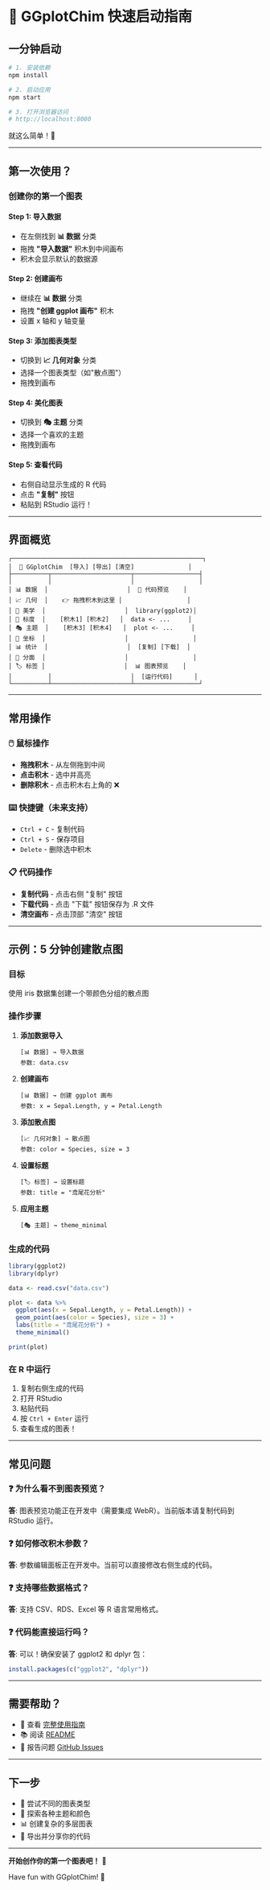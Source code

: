 # 🚀 GGplotChim 快速启动指南

## 一分钟启动

```bash
# 1. 安装依赖
npm install

# 2. 启动应用
npm start

# 3. 打开浏览器访问
# http://localhost:8080
```

就这么简单！🎉

---

## 第一次使用？

### 创建你的第一个图表

#### Step 1: 导入数据
- 在左侧找到 **📊 数据** 分类
- 拖拽 **"导入数据"** 积木到中间画布
- 积木会显示默认的数据源

#### Step 2: 创建画布
- 继续在 **📊 数据** 分类
- 拖拽 **"创建 ggplot 画布"** 积木
- 设置 x 轴和 y 轴变量

#### Step 3: 添加图表类型
- 切换到 **📈 几何对象** 分类
- 选择一个图表类型（如"散点图"）
- 拖拽到画布

#### Step 4: 美化图表
- 切换到 **🎭 主题** 分类
- 选择一个喜欢的主题
- 拖拽到画布

#### Step 5: 查看代码
- 右侧自动显示生成的 R 代码
- 点击 **"复制"** 按钮
- 粘贴到 RStudio 运行！

---

## 界面概览

```
┌─────────────────────────────────────────────────────┐
│  🎨 GGplotChim  [导入] [导出] [清空]               │
├──────────┬──────────────────────┬──────────────────┤
│          │                      │                  │
│ 📊 数据  │                      │  📝 代码预览    │
│ 📈 几何  │    👉 拖拽积木到这里 │                  │
│ 🎨 美学  │                      │  library(ggplot2)│
│ 📏 标度  │    [积木1] [积木2]   │  data <- ...     │
│ 🎭 主题  │    [积木3] [积木4]   │  plot <- ...     │
│ 📐 坐标  │                      │                  │
│ 📊 统计  │                      │  [复制] [下载]  │
│ 🔲 分面  │                      │                  │
│ 🏷️ 标签 │                      │  📊 图表预览    │
│          │                      │  [运行代码]      │
└──────────┴──────────────────────┴──────────────────┘
```

---

## 常用操作

### 🖱️ 鼠标操作
- **拖拽积木** - 从左侧拖到中间
- **点击积木** - 选中并高亮
- **删除积木** - 点击积木右上角的 ❌

### ⌨️ 快捷键（未来支持）
- `Ctrl + C` - 复制代码
- `Ctrl + S` - 保存项目
- `Delete` - 删除选中积木

### 📋 代码操作
- **复制代码** - 点击右侧 "复制" 按钮
- **下载代码** - 点击 "下载" 按钮保存为 .R 文件
- **清空画布** - 点击顶部 "清空" 按钮

---

## 示例：5 分钟创建散点图

### 目标
使用 iris 数据集创建一个带颜色分组的散点图

### 操作步骤

1. **添加数据导入**
   ```
   [📊 数据] → 导入数据
   参数: data.csv
   ```

2. **创建画布**
   ```
   [📊 数据] → 创建 ggplot 画布
   参数: x = Sepal.Length, y = Petal.Length
   ```

3. **添加散点图**
   ```
   [📈 几何对象] → 散点图
   参数: color = Species, size = 3
   ```

4. **设置标题**
   ```
   [🏷️ 标签] → 设置标题
   参数: title = "鸢尾花分析"
   ```

5. **应用主题**
   ```
   [🎭 主题] → theme_minimal
   ```

### 生成的代码

```r
library(ggplot2)
library(dplyr)

data <- read.csv("data.csv")

plot <- data %>%
  ggplot(aes(x = Sepal.Length, y = Petal.Length)) +
  geom_point(aes(color = Species), size = 3) +
  labs(title = "鸢尾花分析") +
  theme_minimal()

print(plot)
```

### 在 R 中运行

1. 复制右侧生成的代码
2. 打开 RStudio
3. 粘贴代码
4. 按 `Ctrl + Enter` 运行
5. 查看生成的图表！

---

## 常见问题

### ❓ 为什么看不到图表预览？

**答**: 图表预览功能正在开发中（需要集成 WebR）。当前版本请复制代码到 RStudio 运行。

### ❓ 如何修改积木参数？

**答**: 参数编辑面板正在开发中。当前可以直接修改右侧生成的代码。

### ❓ 支持哪些数据格式？

**答**: 支持 CSV、RDS、Excel 等 R 语言常用格式。

### ❓ 代码能直接运行吗？

**答**: 可以！确保安装了 ggplot2 和 dplyr 包：
```r
install.packages(c("ggplot2", "dplyr"))
```

---

## 需要帮助？

- 📖 查看 [完整使用指南](USER_GUIDE.md)
- 📚 阅读 [README](README.md)
- 🐛 报告问题 [GitHub Issues](https://github.com/yourusername/ggplotchim/issues)

---

## 下一步

- 🎯 尝试不同的图表类型
- 🎨 探索各种主题和颜色
- 📊 创建复杂的多层图表
- 💾 导出并分享你的代码

---

**开始创作你的第一个图表吧！** 🚀

Have fun with GGplotChim! 🎉

